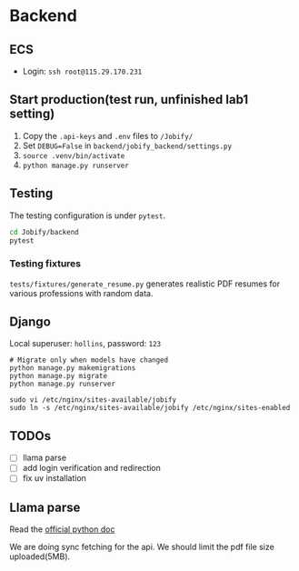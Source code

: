 # Backend

## ECS

- Login: `ssh root@115.29.170.231`

## Start production(test run, unfinished lab1 setting)

1. Copy the `.api-keys` and `.env` files to `/Jobify/`
2. Set `DEBUG=False` in `backend/jobify_backend/settings.py`
3. `source .venv/bin/activate`
4. `python manage.py runserver`

## Testing

The testing configuration is under `pytest`.

```bash
cd Jobify/backend
pytest
```

### Testing fixtures

`tests/fixtures/generate_resume.py` generates realistic PDF resumes for various professions with random data.

## Django

Local superuser: `hollins`, password: `123`

```shell
# Migrate only when models have changed
python manage.py makemigrations
python manage.py migrate
python manage.py runserver

sudo vi /etc/nginx/sites-available/jobify
sudo ln -s /etc/nginx/sites-available/jobify /etc/nginx/sites-enabled
```

## TODOs

- [ ] llama parse
- [ ] add login verification and redirection
- [ ] fix uv installation

## Llama parse

Read the [official python doc](https://docs.cloud.llamaindex.ai/llamaparse/getting_started?utm_source=chatgpt.com)

We are doing sync fetching for the api. We should limit the pdf file size uploaded(5MB).
